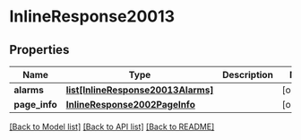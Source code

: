 # InlineResponse20013

## Properties
Name | Type | Description | Notes
------------ | ------------- | ------------- | -------------
**alarms** | [**list[InlineResponse20013Alarms]**](InlineResponse20013Alarms.md) |  | [optional] 
**page_info** | [**InlineResponse2002PageInfo**](InlineResponse2002PageInfo.md) |  | [optional] 

[[Back to Model list]](../README.md#documentation-for-models) [[Back to API list]](../README.md#documentation-for-api-endpoints) [[Back to README]](../README.md)


